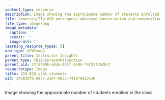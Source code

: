 ```yaml
---
content_type: resource
description: Image showing the approximate number of students enrolled in the class.
file: /courses/21g-820-portuguese-advanced-conversation-and-composition-fall-2014/14583dfb687721470633741070423636_21G-820_stat-students.png
file_type: image/png
image_metadata:
  caption: ''
  credit: ''
  image-alt: ''
learning_resource_types: []
ocw_type: OCWImage
parent_title: Instructor Insights
parent_type: ThisCourseAtMITSection
parent_uid: 72fdf95b-a0da-075f-1a94-7af51fd620c7
resourcetype: Image
title: 21G-820_stat-students
uid: 14583dfb-6877-2147-0633-741070423636
---
```

Image showing the approximate number of students enrolled in the class.

